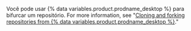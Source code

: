 Você pode usar {% data variables.product.prodname_desktop %} para bifurcar um repositório. For more information, see "[Cloning and forking repositories from {% data variables.product.prodname_desktop %}](/desktop/contributing-to-projects/cloning-and-forking-repositories-from-github-desktop)."
